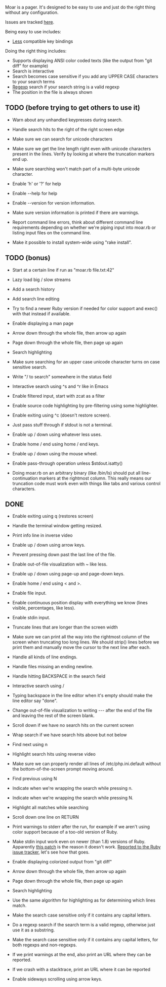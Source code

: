 Moar is a pager.  It's designed to be easy to use and just do the
right thing without any configuration.

Issues are tracked [here](https://github.com/walles/moar/issues).

Being easy to use includes:

* [Less](http://www.greenwoodsoftware.com/less/) compatible key
  bindings

Doing the right thing includes:

* Supports displaying ANSI color coded texts (like the output from
  "git diff" for example)
* Search is interactive
* Search becomes case sensitive if you add any UPPER CASE characters
  to your search terms
* [Regexp](http://en.wikipedia.org/wiki/Regular_expression#Basic_concepts)
  search if your search string is a valid regexp
* The position in the file is always shown


TODO (before trying to get others to use it)
--------------------------------------------
* Warn about any unhandled keypresses during search.

* Handle search hits to the right of the right screen edge

* Make sure we can search for unicode characters

* Make sure we get the line length right even with unicode characters
  present in the lines.  Verify by looking at where the truncation
  markers end up.

* Make sure searching won't match part of a multi-byte unicode
  character.

* Enable 'h' or '?' for help

* Enable --help for help

* Enable --version for version information.

* Make sure version information is printed if there are warnings.

* Report command line errors, think about different command line
  requirements depending on whether we're piping input into moar.rb or
  listing input files on the command line.

* Make it possible to install system-wide using "rake install".


TODO (bonus)
------------
* Start at a certain line if run as "moar.rb file.txt:42"

* Lazy load big / slow streams

* Add a search history

* Add search line editing

* Try to find a newer Ruby version if needed for color support and
  exec() with that instead if available.

* Enable displaying a man page
 * Arrow down through the whole file, then arrow up again
 * Page down through the whole file, then page up again
 * Search highlighting

* Make sure searching for an upper case unicode character turns on
  case sensitive search.

* Write "/ to search" somewhere in the status field

* Interactive search using ^s and ^r like in Emacs

* Enable filtered input, start with zcat as a filter

* Enable source code highlighting by pre-filtering using some
  highlighter.

* Enable exiting using ^c (doesn't restore screen).

* Just pass stuff through if stdout is not a terminal.

* Enable up / down using whatever less uses.

* Enable home / end using home / end keys.

* Enable up / down using the mouse wheel.

* Enable pass-through operation unless $stdout.isatty()

* Doing moar.rb on an arbitrary binary (like /bin/ls) should put all
  line-continuation markers at the rightmost column.  This really
  means our truncation code must work even with things like tabs and
  various control characters.


DONE
----
* Enable exiting using q (restores screen)

* Handle the terminal window getting resized.

* Print info line in inverse video

* Enable up / down using arrow keys.

* Prevent pressing down past the last line of the file.

* Enable out-of-file visualization with ~ like less.

* Enable up / down using page-up and page-down keys.

* Enable home / end using < and >.

* Enable file input.

* Enable continuous position display with everything we know (lines
  visible, percentages, like less).

* Enable stdin input.

* Truncate lines that are longer than the screen width

* Make sure we can print all the way into the rightmost column of the
  screen when truncating too long lines.  We should strip() lines
  before we print them and manually move the cursor to the next line
  after each.

* Handle all kinds of line endings.

* Handle files missing an ending newline.

* Handle hitting BACKSPACE in the search field

* Interactive search using /

* Typing backspace in the line editor when it's empty should make the
  line editor say "done".

* Change out-of-file visualization to writing --- after the end of the
  file and leaving the rest of the screen blank.

* Scroll down if we have no search hits on the current screen

* Wrap search if we have search hits above but not below

* Find next using n

* Highlight search hits using reverse video

* Make sure we can properly render all lines of /etc/php.ini.default
  without the bottom-of-the-screen prompt moving around.

* Find previous using N

* Indicate when we're wrapping the search while pressing n.

* Indicate when we're wrapping the search while pressing N.

* Highlight all matches while searching

* Scroll down one line on RETURN

* Print warnings to stderr after the run, for example if we aren't
  using color support because of a too-old version of Ruby.

* Make stdin input work even on newer (than 1.8) versions of
  Ruby. Apparently
  [this patch](http://svn.ruby-lang.org/cgi-bin/viewvc.cgi/trunk/io.c?r1=7641&r2=7649&diff_format=h)
  is the reason it doesn't
  work. [Reported to the Ruby issue tracker](https://bugs.ruby-lang.org/issues/9067),
  let's see how that goes.

* Enable displaying colorized output from "git diff"
 * Arrow down through the whole file, then arrow up again
 * Page down through the whole file, then page up again
 * Search highlighting

* Use the same algorithm for highlighting as for determining which
  lines match.

* Make the search case sensitive only if it contains any capital
  letters.

* Do a regexp search if the search term is a valid regexp, otherwise
  just use it as a substring.

* Make the search case sensitive only if it contains any capital
  letters, for both regexps and non-regexps.

* If we print warnings at the end, also print an URL where they can be
  reported.

* If we crash with a stacktrace, print an URL where it can be reported

* Enable sideways scrolling using arrow keys.
